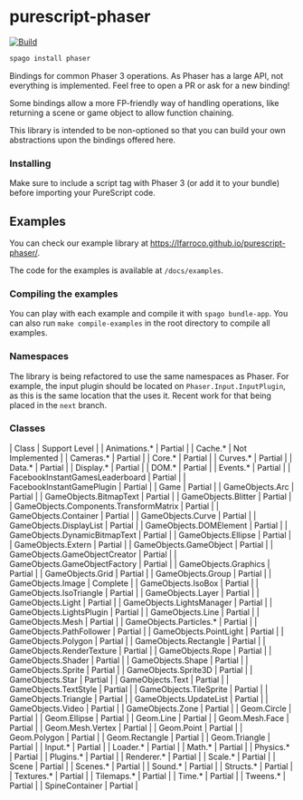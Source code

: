 # purescript-phaser

[![Build](https://github.com/lfarroco/purescript-phaser/actions/workflows/node.js.yml/badge.svg)](https://github.com/lfarroco/purescript-phaser/actions/workflows/node.js.yml)


```sh
spago install phaser
```

Bindings for common Phaser 3 operations. As Phaser has a large API, not everything is implemented.
Feel free to open a PR or ask for a new binding!

Some bindings allow a more FP-friendly way of handling operations,
like returning a scene or game object to allow function chaining.

This library is intended to be non-optioned so that you can build your own abstractions upon
the bindings offered here.

### Installing

Make sure to include a script tag with Phaser 3 (or add it to your bundle)
before importing your PureScript code.

## Examples

You can check our example library at https://lfarroco.github.io/purescript-phaser/.

The code for the examples is available at `/docs/examples`.

### Compiling the examples

You can play with each example and compile it with `spago bundle-app`. You can also
run `make compile-examples` in the root directory to compile all examples.


### Namespaces

The library is being refactored to use the same namespaces as Phaser. For example, 
the input plugin should be located on `Phaser.Input.InputPlugin`, as this is the
same location that the uses it. Recent work for that being placed in the 
`next` branch.

### Classes

| Class                                  | Support Level   |
| Animations.*                           | Partial         |
| Cache.*                                | Not Implemented |
| Cameras.*                              | Partial         |
| Core.*                                 | Partial         |
| Curves.*                               | Partial         |
| Data.*                                 | Partial         |
| Display.*                              | Partial         |
| DOM.*                                  | Partial         |
| Events.*                               | Partial         |
| FacebookInstantGamesLeaderboard        | Partial         |
| FacebookInstantGamePlugin              | Partial         |
| Game                                   | Partial         |
| GameObjects.Arc                        | Partial         |
| GameObjects.BitmapText                 | Partial         |
| GameObjects.Blitter                    | Partial         |
| GameObjects.Components.TransformMatrix | Partial         |
| GameObjects.Container                  | Partial         |
| GameObjects.Curve                      | Partial         |
| GameObjects.DisplayList                | Partial         |
| GameObjects.DOMElement                 | Partial         |
| GameObjects.DynamicBitmapText          | Partial         |
| GameObjects.Ellipse                    | Partial         |
| GameObjects.Extern                     | Partial         |
| GameObjects.GameObject                 | Partial         |
| GameObjects.GameObjectCreator          | Partial         |
| GameObjects.GameObjectFactory          | Partial         |
| GameObjects.Graphics                   | Partial         |
| GameObjects.Grid                       | Partial         |
| GameObjects.Group                      | Partial         |
| GameObjects.Image                      | Complete        |
| GameObjects.IsoBox                     | Partial         |
| GameObjects.IsoTriangle                | Partial         |
| GameObjects.Layer                      | Partial         |
| GameObjects.Light                      | Partial         |
| GameObjects.LightsManager              | Partial         |
| GameObjects.LightsPlugin               | Partial         |
| GameObjects.Line                       | Partial         |
| GameObjects.Mesh                       | Partial         |
| GameObjects.Particles.*                | Partial         |
| GameObjects.PathFollower               | Partial         |
| GameObjects.PointLight                 | Partial         |
| GameObjects.Polygon                    | Partial         |
| GameObjects.Rectangle                  | Partial         |
| GameObjects.RenderTexture              | Partial         |
| GameObjects.Rope                       | Partial         |
| GameObjects.Shader                     | Partial         |
| GameObjects.Shape                      | Partial         |
| GameObjects.Sprite                     | Partial         |
| GameObjects.Sprite3D                   | Partial         |
| GameObjects.Star                       | Partial         |
| GameObjects.Text                       | Partial         |
| GameObjects.TextStyle                  | Partial         |
| GameObjects.TileSprite                 | Partial         |
| GameObjects.Triangle                   | Partial         |
| GameObjects.UpdateList                 | Partial         |
| GameObjects.Video                      | Partial         |
| GameObjects.Zone                       | Partial         |
| Geom.Circle                            | Partial         |
| Geom.Ellipse                           | Partial         |
| Geom.Line                              | Partial         |
| Geom.Mesh.Face                         | Partial         |
| Geom.Mesh.Vertex                       | Partial         |
| Geom.Point                             | Partial         |
| Geom.Polygon                           | Partial         |
| Geom.Rectangle                         | Partial         |
| Geom.Triangle                          | Partial         |
| Input.*                                | Partial         |
| Loader.*                               | Partial         |
| Math.*                                 | Partial         |
| Physics.*                              | Partial         |
| Plugins.*                              | Partial         |
| Renderer.*                             | Partial         |
| Scale.*                                | Partial         |
| Scene                                  | Partial         |
| Scenes.*                               | Partial         |
| Sound.*                                | Partial         |
| Structs.*                              | Partial         |
| Textures.*                             | Partial         |
| Tilemaps.*                             | Partial         |
| Time.*                                 | Partial         |
| Tweens.*                               | Partial         |
| SpineContainer                         | Partial         |
